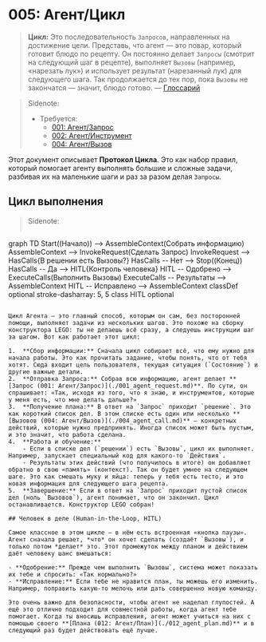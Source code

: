 # 005: Агент/Цикл

> **Цикл:** Это последовательность `Запросов`, направленных на достижение цели. Представь, что агент — это повар, который готовит блюдо по рецепту. Он постоянно делает `Запросы` (смотрит на следующий шаг в рецепте), выполняет `Вызовы` (например, «нарезать лук») и использует результат (нарезанный лук) для следующего шага. Так продолжается до тех пор, пока `Вызовы` не закончатся — значит, блюдо готово. — [Глоссарий](./000_glossary.md)

> Sidenote:
>
> - Требуется:
>   - [001: Агент/Запрос](./001_agent_request.md)
>   - [002: Агент/Инструмент](./002_agent_tool.md)
>   - [004: Агент/Вызов](./004_agent_call.md)

Этот документ описывает **Протокол Цикла**. Это как набор правил, который помогает агенту выполнять большие и сложные задачи, разбивая их на маленькие шаги и раз за разом делая `Запросы`.

## Цикл выполнения

> Sidenote:
>
> ```mermaid
graph TD
    Start((Начало)) --> AssembleContext(Собрать информацию)
    AssembleContext --> InvokeRequest(Сделать Запрос)
    InvokeRequest --> HasCalls{В решении есть Вызовы?}
    HasCalls -- Нет --> Stop((Конец))
    HasCalls -- Да --> HITL{Контроль человека}
    HITL -- Одобрено --> ExecuteCalls(Выполнить Вызовы)
    ExecuteCalls -- Результаты --> AssembleContext
    HITL -- Исправлено --> AssembleContext
    classDef optional stroke-dasharray: 5, 5
    class HITL optional
```

Цикл Агента — это главный способ, которым он сам, без посторонней помощи, выполняет задачи из нескольких шагов. Это похоже на сборку конструктора LEGO: ты не делаешь всё сразу, а следуешь инструкции шаг за шагом. Вот как работает этот цикл:

1.  **Сбор информации:** Сначала цикл собирает всё, что ему нужно для начала работы. Это как прочитать задание, чтобы понять, что от тебя хотят. Сюда входит цель пользователя, текущая ситуация (`Состояние`) и другие важные детали.
2.  **Отправка Запроса:** Собрав всю информацию, агент делает **[Запрос (001: Агент/Запрос)](./001_agent_request.md)**. По сути, он спрашивает: «Так, исходя из того, что я знаю, и инструментов, которые у меня есть, что мне делать дальше?»
3.  **Получение плана:** В ответ на `Запрос` приходит `решение`. Это как короткий список дел. В этом списке есть один или несколько **[Вызовов (004: Агент/Вызов)](./004_agent_call.md)** — конкретных действий, которые нужно предпринять. Иногда список может быть пустым, и это значит, что работа сделана.
4.  **Работа и обучение:**
    - Если в списке дел (`решении`) есть `Вызовы`, цикл их выполняет. Например, запускает специальный код для какого-то `Действия`.
    - Результаты этих действий (что получилось в итоге) он добавляет обратно в свою «память» (контекст). Так он будет умнее на следующем шаге. Это как смешать муку и яйца: теперь у тебя есть тесто, и это новая информация для следующего шага рецепта.
5.  **Завершение:** Если в ответ на `Запрос` приходит пустой список дел (ноль `Вызовов`), агент понимает, что он закончил. Цикл останавливается. Конструктор LEGO собран!

## Человек в деле (Human-in-the-Loop, HITL)

Самое классное в этом цикле — в нём есть встроенная «кнопка паузы». Агент сначала решает, *что* он хочет сделать (создаёт `Вызовы`), и только потом *делает* это. Этот промежуток между планом и действием даёт человеку шанс вмешаться:

- **Одобрение:** Прежде чем выполнить `Вызовы`, система может показать их тебе и спросить: «Так нормально?»
- **Исправление:** Если тебе не нравится план, ты можешь его изменить. Например, поправить какую-то мелочь или дать совершенно новую команду.

Это очень важно для безопасности, чтобы агент не наделал глупостей. А ещё это отлично подходит для совместной работы, когда агент тебе помогает. Когда ты вносишь исправления, агент может учиться на них с помощью своего **[Плана (012: Агент/План)](./012_agent_plan.md)** и в следующий раз будет действовать ещё лучше.